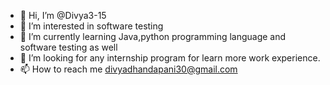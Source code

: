 - 👋 Hi, I’m @Divya3-15
- 👀 I’m interested in software testing 
- 🌱 I’m currently learning Java,python programming language and software testing as well
- 💞️ I’m looking for any internship program for learn more work experience.
- 📫 How to reach me divyadhandapani30@gmail.com

<!---
Divya3-15/Divya3-15 is a ✨ special ✨ repository because its `README.md` (this file) appears on your GitHub profile.
You can click the Preview link to take a look at your changes.
--->
